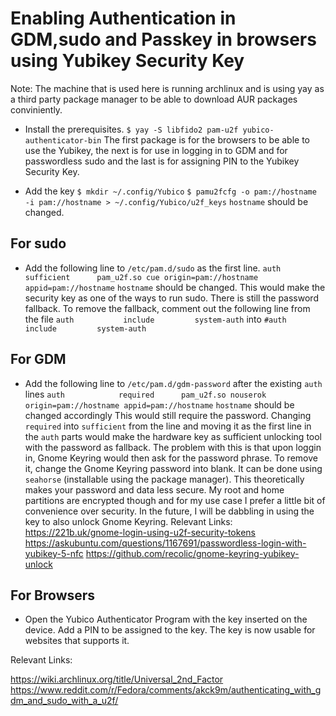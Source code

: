 # Enabling Authentication in GDM,sudo and Passkey in browsers using Yubikey Security Key

Note: The machine that is used here is running archlinux and is using yay as a third party package manager to be able to download AUR packages conviniently.

- Install the prerequisites.
    `$ yay -S libfido2 pam-u2f yubico-authenticator-bin`
    The first package is for the browsers to be able to use the Yubikey, the next is for use in logging in to GDM and for passwordless sudo and the last is for assigning PIN to the Yubikey Security Key.

- Add the key 
    `$ mkdir ~/.config/Yubico`
    `$ pamu2fcfg -o pam://hostname -i pam://hostname > ~/.config/Yubico/u2f_keys`
    `hostname` should be changed.

## For sudo

- Add the following line to `/etc/pam.d/sudo` as the first line.
    `auth            sufficient      pam_u2f.so cue origin=pam://hostname appid=pam://hostname`
    `hostname` should be changed.
    This would make the security key as one of the ways to run sudo. There is still the password fallback. To remove the fallback, comment out the following line from the file
    `auth           include         system-auth`
    into
    `#auth           include         system-auth`

## For GDM

- Add the following line to `/etc/pam.d/gdm-password` after the existing `auth` lines
    `auth            required      pam_u2f.so nouserok origin=pam://hostname appid=pam://hostname`
    `hostname` should be changed accordingly
    This would still require the password. Changing `required` into `sufficient` from the line and moving it as the first line in the `auth` parts would make the hardware key as sufficient unlocking tool with the password as fallback. The problem with this is that upon loggin in, Gnome Keyring would then ask for the password phrase. To remove it, change the Gnome Keyring password into blank. It can be done using `seahorse` (installable using the package manager). This theoretically makes your password and data less secure. My root and home partitions are encrypted though and for my use case I prefer a little bit of convenience over security. In the future, I will be dabbling in using the key to also unlock Gnome Keyring.
    Relevant Links: https://221b.uk/gnome-login-using-u2f-security-tokens
                    https://askubuntu.com/questions/1167691/passwordless-login-with-yubikey-5-nfc
                    https://github.com/recolic/gnome-keyring-yubikey-unlock

## For Browsers

- Open the Yubico Authenticator Program with the key inserted on the device. Add a PIN to be assigned to the key. The key is now usable for websites that supports it.

Relevant Links:

https://wiki.archlinux.org/title/Universal_2nd_Factor
https://www.reddit.com/r/Fedora/comments/akck9m/authenticating_with_gdm_and_sudo_with_a_u2f/